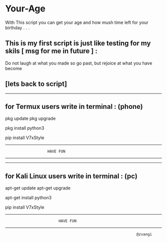 # Your-Age
With This script you can get your age and how mush time left for your birthday . . .

This is my first script is just like testing for my skils
[ msg for me in future ] :
-------------------------
Do not laugh at what you made so go past, but rejoice at what you have become


[lets back to script]
----------------------

************************************
for Termux users write in terminal : (phone)
------------------------------------

pkg update
pkg upgrade


pkg install python3


pip install V7xStyle

-------------------------------------------------------------
                       HAVE FUN
-------------------------------------------------------------


****************************************
for Kali Linux users write in terminal : (pc)
----------------------------------------

apt-get update
apt-get upgrade


apt-get install python3


pip install V7xStyle

-------------------------------------------------------------
                            HAVE FUN
-------------------------------------------------------------

                                                               @zvangi

                                                              
